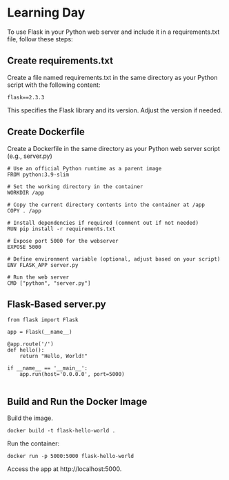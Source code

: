 # Learning Day

To use Flask in your Python web server and include it in a requirements.txt file, follow these steps:

## Create requirements.txt
Create a file named requirements.txt in the same directory as your Python script with the following content:

```
flask==2.3.3
```
This specifies the Flask library and its version. Adjust the version if needed.


## Create Dockerfile

Create a Dockerfile in the same directory as your Python web server script (e.g., server.py)
```
# Use an official Python runtime as a parent image
FROM python:3.9-slim

# Set the working directory in the container
WORKDIR /app

# Copy the current directory contents into the container at /app
COPY . /app

# Install dependencies if required (comment out if not needed)
RUN pip install -r requirements.txt

# Expose port 5000 for the webserver
EXPOSE 5000

# Define environment variable (optional, adjust based on your script)
ENV FLASK_APP server.py

# Run the web server
CMD ["python", "server.py"]

```

## Flask-Based server.py
```
from flask import Flask

app = Flask(__name__)

@app.route('/')
def hello():
    return "Hello, World!"

if __name__ == '__main__':
    app.run(host='0.0.0.0', port=5000)


```

 ## Build and Run the Docker Image
Build the image.
```
docker build -t flask-hello-world .
```

Run the container:
```
docker run -p 5000:5000 flask-hello-world
```

Access the app at http://localhost:5000.

